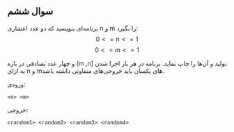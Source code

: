 ## سوال ششم
برنامه‌ای بنويسيد كه دو عدد اعشاری n و m را بگیرد:$$ 0 <= n <= 1 $$
$$ 0 <= m <= 1 $$

و چهار عدد تصادفی در بازه (m ,n] تولید و آن‌ها را چاپ نماید. برنامه در هر بار اجرا شدن به ازای n و mهای یکسان باید خروجی‌های متفاوتی داشته باشد.

ورودی:

    <n> <m>

خروجی:

    <random1> <random2> <random3> <random4>